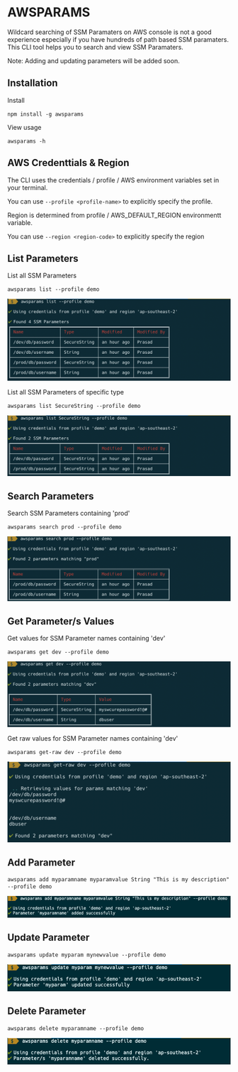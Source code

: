 # AWSPARAMS

Wildcard searching of SSM Paramaters on AWS console is not a good experience especially if you have hundreds of path based SSM paramaters.
This CLI tool helps you to search and view SSM Paramaters.

Note: Adding and updating parameters will be added soon.

## Installation

Install
```
npm install -g awsparams
```

View usage
```
awsparams -h
```

## AWS Credenttials & Region

The CLI uses the credentials / profile / AWS environment variables set in your terminal.

You can use `--profile <profile-name>` to explicitly specify the profile.

Region is determined from profile / AWS_DEFAULT_REGION environmentt variable.

You can use `--region <region-code>` to explicitly specify the region

## List Parameters

List all SSM Parameters
```
awsparams list --profile demo
```
![awsparams list](https://raw.githubusercontent.com/pdomala/awsparams/master/assets/awsparams-list.png)

List all SSM Parameters of specific type
```
awsparams list SecureString --profile demo
```
![awsparams list type](https://raw.githubusercontent.com/pdomala/awsparams/master/assets/awsparams-list-type.png)

## Search Parameters

Search SSM Parameters containing 'prod'
```
awsparams search prod --profile demo
```
![awsparams search](https://raw.githubusercontent.com/pdomala/awsparams/master/assets/awsparams-search.png)

## Get Parameter/s Values

Get values for SSM Parameter names containing 'dev'

```
awsparams get dev --profile demo
```
![awsparams get](https://raw.githubusercontent.com/pdomala/awsparams/master/assets/awsparams-get.png)

Get raw values for SSM Parameter names containing 'dev'

```
awsparams get-raw dev --profile demo
```
![awsparams get-raw](https://raw.githubusercontent.com/pdomala/awsparams/master/assets/awsparams-get-raw.png)

## Add Parameter

```
awsparams add myparamname myparamvalue String "This is my description" --profile demo
```
![awsparams add](https://raw.githubusercontent.com/pdomala/awsparams/master/assets/awsparams-add.png)

## Update Parameter

```
awsparams update myparam mynewvalue --profile demo
```
![awsparams update](https://raw.githubusercontent.com/pdomala/awsparams/master/assets/awsparams-update.png)

## Delete Parameter

```
awsparams delete myparamname --profile demo
```
![awsparams delete](https://raw.githubusercontent.com/pdomala/awsparams/master/assets/awsparams-delete.png)
